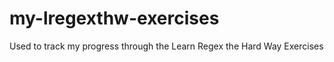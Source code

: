 my-lregexthw-exercises
======================

Used to track my progress through the Learn Regex the Hard Way Exercises